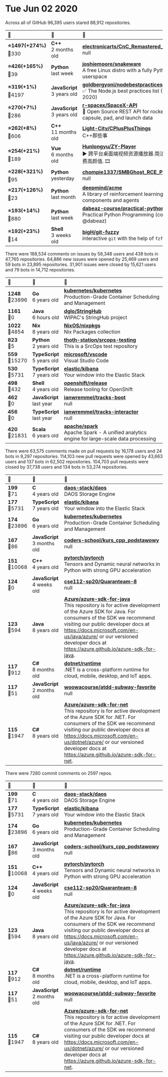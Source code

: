 # Tue Jun 02 2020

Across all of GitHub 96,395 users stared 
88,912 repositories. 

| :page_with_curl: | :calendar: | :page_with_curl: |
| :--- | :--- | :--- |
| **:star:1497(+274%)**<br>:twisted_rightwards_arrows:330 | **C++**<br>2 months old | **[electronicarts/CnC_Remastered_Collection](https://github.com/electronicarts/CnC_Remastered_Collection)**<br>null |
| **:star:426(+165%)**<br>:twisted_rightwards_arrows:39 | **Python**<br>last week | **[joshiemoore/snakeware](https://github.com/joshiemoore/snakeware)**<br>A free Linux distro with a fully Python userspace |
| **:star:319(+1%)**<br>:twisted_rightwards_arrows:4197 | **JavaScript**<br>3 years old | **[goldbergyoni/nodebestpractices](https://github.com/goldbergyoni/nodebestpractices)**<br>:white_check_mark: The Node.js best practices list (June 2020) |
| **:star:270(+7%)**<br>:twisted_rightwards_arrows:286 | **JavaScript**<br>3 years old | **[r-spacex/SpaceX-API](https://github.com/r-spacex/SpaceX-API)**<br>:rocket: Open Source REST API for rocket, core, capsule, pad, and launch data |
| **:star:262(+8%)**<br>:twisted_rightwards_arrows:606 | **C++**<br>11 months old | **[Light-City/CPlusPlusThings](https://github.com/Light-City/CPlusPlusThings)**<br>C++那些事 |
| **:star:254(+21%)**<br>:twisted_rightwards_arrows:189 | **Vue**<br>6 months old | **[Hunlongyu/ZY-Player](https://github.com/Hunlongyu/ZY-Player)**<br>▶️ 跨平台桌面端视频资源播放器.简洁无广告.免费高颜值. 🎞 |
| **:star:228(+321%)**<br>:twisted_rightwards_arrows:95 | **Python**<br>yesterday | **[chompie1337/SMBGhost_RCE_PoC](https://github.com/chompie1337/SMBGhost_RCE_PoC)**<br>null |
| **:star:217(+126%)**<br>:twisted_rightwards_arrows:23 | **Python**<br>last month | **[deepmind/acme](https://github.com/deepmind/acme)**<br>A library of reinforcement learning components and agents |
| **:star:193(+14%)**<br>:twisted_rightwards_arrows:880 | **Python**<br>last week | **[dabeaz-course/practical-python](https://github.com/dabeaz-course/practical-python)**<br>Practical Python Programming (course by @dabeaz) |
| **:star:192(+23%)**<br>:twisted_rightwards_arrows:14 | **Shell**<br>3 weeks old | **[bigH/git-fuzzy](https://github.com/bigH/git-fuzzy)**<br>interactive `git` with the help of `fzf` |

There were 188,534 comments on issues by 58,348 users and 438 bots in 47,765 repositories.
64,886 new issues were opened by 25,469 users and 59 bots in 23,895 repositories.
31,901 issues were closed by 15,621 users and 79 bots in 14,712 repositories.

| :speech_balloon: | :calendar: | :page_with_curl: |
| :--- | :--- | :--- |
| **1248**<br>:twisted_rightwards_arrows:23896 | **Go**<br>6 years old | **[kubernetes/kubernetes](https://github.com/kubernetes/kubernetes)**<br>Production-Grade Container Scheduling and Management |
| **1161**<br>:twisted_rightwards_arrows:0 | **Java**<br>6 hours old | **[dglo/StringHub](https://github.com/dglo/StringHub)**<br>WIPAC's StringHub project |
| **1022**<br>:twisted_rightwards_arrows:4854 | **Nix**<br>8 years old | **[NixOS/nixpkgs](https://github.com/NixOS/nixpkgs)**<br>Nix Packages collection |
| **823**<br>:twisted_rightwards_arrows:5 | **Python**<br>2 years old | **[thoth-station/srcops-testing](https://github.com/thoth-station/srcops-testing)**<br>This is a SrcOps test repository |
| **559**<br>:twisted_rightwards_arrows:15270 | **TypeScript**<br>5 years old | **[microsoft/vscode](https://github.com/microsoft/vscode)**<br>Visual Studio Code |
| **530**<br>:twisted_rightwards_arrows:5731 | **TypeScript**<br>7 years old | **[elastic/kibana](https://github.com/elastic/kibana)**<br>Your window into the Elastic Stack |
| **498**<br>:twisted_rightwards_arrows:432 | **Shell**<br>4 years old | **[openshift/release](https://github.com/openshift/release)**<br>Release tooling for OpenShift |
| **462**<br>:twisted_rightwards_arrows:0 | **JavaScript**<br>last year | **[ianwremmel/tracks-boot](https://github.com/ianwremmel/tracks-boot)**<br>null |
| **456**<br>:twisted_rightwards_arrows:0 | **TypeScript**<br>last year | **[ianwremmel/tracks-interactor](https://github.com/ianwremmel/tracks-interactor)**<br>null |
| **420**<br>:twisted_rightwards_arrows:21831 | **Scala**<br>6 years old | **[apache/spark](https://github.com/apache/spark)**<br>Apache Spark - A unified analytics engine for large-scale data processing |

There were 63,575 comments made on pull requests by 16,178 users and 24 bots in 9,297 repositories.
114,103 new pull requests were opened by 43,663 users and 137 bots in 62,502 repositories.
104,703 pull requests were closed by 37,738 users and 134 bots in 53,274 repositories.

| :speech_balloon: | :calendar: | :page_with_curl: |
| :--- | :--- | :--- |
| **199**<br>:twisted_rightwards_arrows:71 | **C**<br>4 years old | **[daos-stack/daos](https://github.com/daos-stack/daos)**<br>DAOS Storage Engine |
| **177**<br>:twisted_rightwards_arrows:5731 | **TypeScript**<br>7 years old | **[elastic/kibana](https://github.com/elastic/kibana)**<br>Your window into the Elastic Stack |
| **174**<br>:twisted_rightwards_arrows:23896 | **Go**<br>6 years old | **[kubernetes/kubernetes](https://github.com/kubernetes/kubernetes)**<br>Production-Grade Container Scheduling and Management |
| **167**<br>:twisted_rightwards_arrows:86 | **JavaScript**<br>3 months old | **[coders-school/kurs_cpp_podstawowy](https://github.com/coders-school/kurs_cpp_podstawowy)**<br>null |
| **151**<br>:twisted_rightwards_arrows:10068 | **C++**<br>4 years old | **[pytorch/pytorch](https://github.com/pytorch/pytorch)**<br>Tensors and Dynamic neural networks in Python with strong GPU acceleration |
| **124**<br>:twisted_rightwards_arrows:0 | **JavaScript**<br>4 weeks old | **[cse112-sp20/Quaranteam-8](https://github.com/cse112-sp20/Quaranteam-8)**<br>null |
| **123**<br>:twisted_rightwards_arrows:594 | **Java**<br>8 years old | **[Azure/azure-sdk-for-java](https://github.com/Azure/azure-sdk-for-java)**<br>This repository is for active development of the Azure SDK for Java. For consumers of the SDK we recommend visiting our public developer docs at https://docs.microsoft.com/en-us/java/azure/ or our versioned developer docs at https://azure.github.io/azure-sdk-for-java.  |
| **117**<br>:twisted_rightwards_arrows:912 | **C#**<br>8 months old | **[dotnet/runtime](https://github.com/dotnet/runtime)**<br>.NET is a cross-platform runtime for cloud, mobile, desktop, and IoT apps. |
| **117**<br>:twisted_rightwards_arrows:51 | **JavaScript**<br>2 months old | **[woowacourse/atdd-subway-favorite](https://github.com/woowacourse/atdd-subway-favorite)**<br>null |
| **115**<br>:twisted_rightwards_arrows:1947 | **C#**<br>8 years old | **[Azure/azure-sdk-for-net](https://github.com/Azure/azure-sdk-for-net)**<br>This repository is for active development of the Azure SDK for .NET. For consumers of the SDK we recommend visiting our public developer docs at https://docs.microsoft.com/en-us/dotnet/azure/ or our versioned developer docs at https://azure.github.io/azure-sdk-for-net.  |

There were 7280 commit comments on 2597 repos.

| :speech_balloon: | :calendar: | :page_with_curl: |
| :--- | :--- | :--- |
| **199**<br>:twisted_rightwards_arrows:71 | **C**<br>4 years old | **[daos-stack/daos](https://github.com/daos-stack/daos)**<br>DAOS Storage Engine |
| **177**<br>:twisted_rightwards_arrows:5731 | **TypeScript**<br>7 years old | **[elastic/kibana](https://github.com/elastic/kibana)**<br>Your window into the Elastic Stack |
| **174**<br>:twisted_rightwards_arrows:23896 | **Go**<br>6 years old | **[kubernetes/kubernetes](https://github.com/kubernetes/kubernetes)**<br>Production-Grade Container Scheduling and Management |
| **167**<br>:twisted_rightwards_arrows:86 | **JavaScript**<br>3 months old | **[coders-school/kurs_cpp_podstawowy](https://github.com/coders-school/kurs_cpp_podstawowy)**<br>null |
| **151**<br>:twisted_rightwards_arrows:10068 | **C++**<br>4 years old | **[pytorch/pytorch](https://github.com/pytorch/pytorch)**<br>Tensors and Dynamic neural networks in Python with strong GPU acceleration |
| **124**<br>:twisted_rightwards_arrows:0 | **JavaScript**<br>4 weeks old | **[cse112-sp20/Quaranteam-8](https://github.com/cse112-sp20/Quaranteam-8)**<br>null |
| **123**<br>:twisted_rightwards_arrows:594 | **Java**<br>8 years old | **[Azure/azure-sdk-for-java](https://github.com/Azure/azure-sdk-for-java)**<br>This repository is for active development of the Azure SDK for Java. For consumers of the SDK we recommend visiting our public developer docs at https://docs.microsoft.com/en-us/java/azure/ or our versioned developer docs at https://azure.github.io/azure-sdk-for-java.  |
| **117**<br>:twisted_rightwards_arrows:912 | **C#**<br>8 months old | **[dotnet/runtime](https://github.com/dotnet/runtime)**<br>.NET is a cross-platform runtime for cloud, mobile, desktop, and IoT apps. |
| **117**<br>:twisted_rightwards_arrows:51 | **JavaScript**<br>2 months old | **[woowacourse/atdd-subway-favorite](https://github.com/woowacourse/atdd-subway-favorite)**<br>null |
| **115**<br>:twisted_rightwards_arrows:1947 | **C#**<br>8 years old | **[Azure/azure-sdk-for-net](https://github.com/Azure/azure-sdk-for-net)**<br>This repository is for active development of the Azure SDK for .NET. For consumers of the SDK we recommend visiting our public developer docs at https://docs.microsoft.com/en-us/dotnet/azure/ or our versioned developer docs at https://azure.github.io/azure-sdk-for-net.  |


